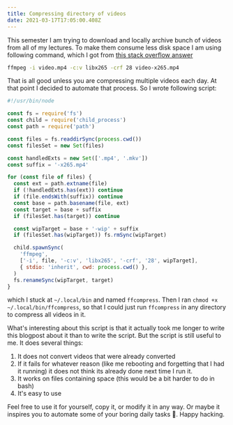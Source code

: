 ```yaml
---
title: Compressing directory of videos
date: 2021-03-17T17:05:00.408Z
---
```


This semester I am trying to download and locally archive bunch of videos from
all of my lectures. To make them consume less disk space I am using following
command, which I got from [this stack overflow answer](https://unix.stackexchange.com/a/38380)

```sh
ffmpeg -i video.mp4 -c:v libx265 -crf 28 video-x265.mp4
```

That is all good unless you are compressing multiple videos each day. At that
point I decided to automate that process. So I wrote following script:

```js
#!/usr/bin/node

const fs = require('fs')
const child = require('child_process')
const path = require('path')

const files = fs.readdirSync(process.cwd())
const filesSet = new Set(files)

const handledExts = new Set(['.mp4', '.mkv'])
const suffix = '-x265.mp4'

for (const file of files) {
  const ext = path.extname(file)
  if (!handledExts.has(ext)) continue
  if (file.endsWith(suffix)) continue
  const base = path.basename(file, ext)
  const target = base + suffix
  if (filesSet.has(target)) continue

  const wipTarget = base + '-wip' + suffix
  if (filesSet.has(wipTarget)) fs.rmSync(wipTarget)

  child.spawnSync(
    'ffmpeg',
    ['-i', file, '-c:v', 'libx265', '-crf', '28', wipTarget],
    { stdio: 'inherit', cwd: process.cwd() },
  )
  fs.renameSync(wipTarget, target)
}
```

which I stuck at `~/.local/bin` and named `ffcompress`. Then I ran
`chmod +x ~/.local/bin/ffcompress`, so that I could just run `ffcompress` in any
directory to compress all videos in it.

What's interesting about this script is that it actually took me longer to write
this blogpost about it than to write the script. But the script is still useful
to me. It does several things:

1. It does not convert videos that were already converted
2. If it fails for whatever reason (like me rebooting and forgetting that I had
   it running) it does not think its already done next time I run it.
3. It works on files containing space (this would be a bit harder to do in bash)
4. It's easy to use

Feel free to use it for yourself, copy it, or modify it in any way. Or maybe it
inspires you to automate some of your boring daily tasks 🙂. Happy hacking.
